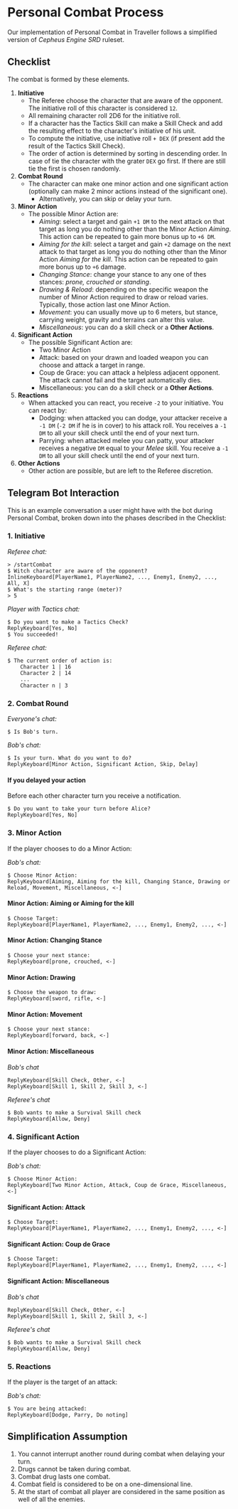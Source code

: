 # Personal Combat Process

Our implementation of Personal Combat in Traveller follows a simplified version of *Cepheus Engine SRD* ruleset.

## Checklist

The combat is formed by these elements.

1. **Initiative**
    - The Referee choose the character that are aware of the opponent. The initiative roll of this character is considered `12`.
    - All remaining character roll 2D6 for the initiative roll.
    - If a character has the Tactics Skill can make a Skill Check and add the resulting effect to the character's initiative of his unit.
    - To compute the initiative, use initiative roll `+ DEX` (if present add the result of the Tactics Skill Check).
    - The order of action is determined by sorting in descending order. In case of tie the character with the grater `DEX` go first. If there are still tie the first is chosen randomly.
2. **Combat Round**
    - The character can make one minor action and one significant action (optionally can make 2 minor actions instead of the significant one).
        - Alternatively, you can skip or delay your turn.
3. **Minor Action**
    - The possible Minor Action are:
        - *Aiming*: select a target and gain `+1 DM` to the next attack on that target as long you do nothing other than the Minor Action *Aiming*. This action can be repeated to gain more bonus up to `+6 DM`.
        - *Aiming for the kill*: select a target and gain `+2` damage on the next attack to that target as long you do nothing other than the Minor Action *Aiming for the kill*. This action can be repeated to gain more bonus up to `+6` damage.
        - *Changing Stance*: change your stance to any one of thes stances: *prone, crouched or standing*.
        - *Drawing & Reload*: depending on the specific weapon the number of Minor Action required to draw or reload varies. Typically, those action last one Minor Action.
        - *Movement*: you can usually move up to 6 meters, but stance, carrying weight, gravity and terrains can alter this value.
        - *Miscellaneous*: you can do a skill check or a **Other Actions**.
4. **Significant Action**
    - The possible Significant Action are:
        - Two Minor Action
        - Attack: based on your drawn and loaded weapon you can choose and attack a target in range.
        - Coup de Grace: you can attack a helpless adjacent opponent. The attack cannot fail and the target automatically dies.
        - Miscellaneous: you can do a skill check or a **Other Actions**.
5. **Reactions**
    - When attacked you can react, you receive `-2` to your initiative. You can react by:
        - Dodging: when attacked you can dodge, your attacker receive a `-1 DM` (`-2 DM` if he is in cover) to his attack roll. You receives a `-1 DM` to all your skill check until the end of your next turn.
        - Parrying: when attacked melee you can patty, your attacker receives a negative `DM` equal to your *Melee* skill. You receive a `-1 DM` to all your skill check until the end of your next turn.
6. **Other Actions**
    - Other action are possible, but are left to the Referee discretion.


## Telegram Bot Interaction

This is an example conversation a user might have with the bot during Personal Combat, broken down into the phases described in the Checklist:

### **1. Initiative**

*Referee chat:*

```
> /startCombat
$ Witch character are aware of the opponent?
InlineKeyboard[PlayerName1, PlayerName2, ..., Enemy1, Enemy2, ..., All, X]
$ What's the starting range (meter)?
> 5
```

*Player with Tactics chat:*

```
$ Do you want to make a Tactics Check?
ReplyKeyboard[Yes, No]
$ You succeeded!
```

*Referee chat:*

```
$ The current order of action is:
    Character 1 | 16
    Character 2 | 14
    ...
    Character n | 3
```

### **2. Combat Round**

*Everyone's chat:*

```
$ Is Bob's turn.
``` 

*Bob's chat:*

```
$ Is your turn. What do you want to do?
ReplyKeyboard[Minor Action, Significant Action, Skip, Delay]
```

#### **If you delayed your action**

Before each other character turn you receive a notification.

```
$ Do you want to take your turn before Alice?
ReplyKeyboard[Yes, No]
```

### **3. Minor Action**

If the player chooses to do a Minor Action:

*Bob's chat:*

```
$ Choose Minor Action:
ReplyKeyboard[Aiming, Aiming for the kill, Changing Stance, Drawing or Reload, Movement, Miscellaneous, <-]
```

#### **Minor Action: Aiming or Aiming for the kill**

```
$ Choose Target:
ReplyKeyboard[PlayerName1, PlayerName2, ..., Enemy1, Enemy2, ..., <-]
```

#### **Minor Action: Changing Stance**

```
$ Choose your next stance:
ReplyKeyboard[prone, crouched, <-]
```

#### **Minor Action: Drawing**

```
$ Choose the weapon to draw:
ReplyKeyboard[sword, rifle, <-]
```

#### **Minor Action: Movement**

```
$ Choose your next stance:
ReplyKeyboard[forward, back, <-]
```

#### **Minor Action: Miscellaneous**

*Bob's chat*

```
ReplyKeyboard[Skill Check, Other, <-]
ReplyKeyboard[Skill 1, Skill 2, Skill 3, <-]
```

*Referee's chat*

```
$ Bob wants to make a Survival Skill check
ReplyKeyboard[Allow, Deny]
```

### **4. Significant Action**

If the player chooses to do a Significant Action:

*Bob's chat:*

```
$ Choose Minor Action:
ReplyKeyboard[Two Minor Action, Attack, Coup de Grace, Miscellaneous, <-]
```

#### **Significant Action: Attack**

```
$ Choose Target:
ReplyKeyboard[PlayerName1, PlayerName2, ..., Enemy1, Enemy2, ..., <-]
```

#### **Significant Action: Coup de Grace**

```
$ Choose Target:
ReplyKeyboard[PlayerName1, PlayerName2, ..., Enemy1, Enemy2, ..., <-]
```

#### **Significant Action: Miscellaneous**

*Bob's chat*

```
ReplyKeyboard[Skill Check, Other, <-]
ReplyKeyboard[Skill 1, Skill 2, Skill 3, <-]
```

*Referee's chat*

```
$ Bob wants to make a Survival Skill check
ReplyKeyboard[Allow, Deny]
```

### **5. Reactions**

If the player is the target of an attack:

*Bob's chat:*

```
$ You are being attacked:
ReplyKeyboard[Dodge, Parry, Do noting]
```

## Simplification Assumption

1. You cannot interrupt another round during combat when delaying your turn.
2. Drugs cannot be taken during combat.
3. Combat drug lasts one combat.
4. Combat field is considered to be on a one-dimensional line.
5. At the start of combat all player are considered in the same position as well of all the enemies.
